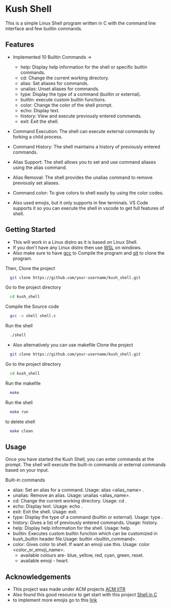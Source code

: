 
# Kush Shell

This is a simple Linux Shell program written in C with the command line interface and few builtin commands.  


## Features

- Implemented 10 Builtin Commands ->
    - help: Display help information for the shell or specific builtin commands.
    - cd: Change the current working directory.
    - alias: Set aliases for commands.
    - unalias:  Unset aliases for commands.
    - type: Display the type of a command (builtin or external).
    - builtin: execute custom builtin functions.
    - color: Change the color of the shell prompt.
    - echo: Display text.
    - history: View and execute previously entered commands.   
    - exit: Exit the shell.

- Command Execution: The shell can execute external commands by forking a child process.
- Command History: The shell maintains a history of previously entered commands.
- Alias Support: The shell allows you to set and use command aliases using the alias command.
- Alias Removal: The shell provides the unalias command to remove previously set aliases.
- Command color: To give colors to shell easily by using the color codes.
- Also used emojis, but it only supports in few terminals. VS Code supports it so you can execute the shell in vscode to get full features of shell.


## Getting Started

- This will work in a Linux distro as it is based on Linux Shell.
- If you don't have any Linux distro then use [WSL](https://learn.microsoft.com/en-us/windows/wsl/install) on windows.
- Also make sure to have [gcc](https://code.visualstudio.com/docs/cpp/config-wsl) to Compile the program and [git](https://learn.microsoft.com/en-us/windows/wsl/tutorials/wsl-git) to clone the program.

Then, Clone the project

```bash
  git clone https://github.com/your-username/kush_shell.git
```

Go to the project directory

```bash
  cd kush_shell
```

Compile the Source code

```bash
  gcc -o shell shell.c
```

Run the shell

```bash
  ./shell
```
- Also alternatively you can use makefile 
Clone the project

```bash
  git clone https://github.com/your-username/kush_shell.git
```
Go to the project directory

```bash
  cd kush_shell
```

Run the makefile

```bash
  make
```
Run the shell

```bash
  make run
``` 
to delete shell

```bash
  make clean
``` 


## Usage

Once you have started the Kush Shell, you can enter commands at the prompt. The shell will execute the built-in commands or external commands based on your input.

Built-in commands
- alias: Set an alias for a command. Usage: alias <alias_name> <command>.
- unalias: Remove an alias. Usage: unalias <alias_name>.
- cd: Change the current working directory. Usage: cd <directory>.
- echo: Display text. Usage: echo <text>.
- exit: Exit the shell. Usage: exit.
- type: Display the type of a command (builtin or external). Usage: type <command>.
- history: Gives a list of previously entered commands. Usage: history.
- help: Display help information for the shell. Usage: help.
- builtin: Executes custom builtin function which can be customized in kush_builtin header file.Usage: builtin <builtin_command>.
- color: Gives color to shell. If want an emoji use this. Usage: color <color_or_emoji_name>.
  - available colours are- blue, yellow, red, cyan, green, reset.
  - available emoji - heart.
## Acknowledgements

 - This project was made under ACM projects [ACM IITR](https://iitr.acm.org/#/)
 - Also found this good resource to get start with this project  [Shell in C](https://brennan.io/2015/01/16/write-a-shell-in-c/)
 - to implement more emojis go to this [link](https://apps.timwhitlock.info/emoji/tables/unicode)

